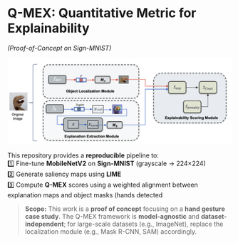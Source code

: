 # Q-MEX: Quantitative Metric for Explainability  
*(Proof-of-Concept on Sign-MNIST)*

![Explanation-score](framework.png)

This repository provides a **reproducible** pipeline to:  
1️⃣ Fine-tune **MobileNetV2** on **Sign-MNIST** (grayscale → 224×224)  
2️⃣ Generate saliency maps using **LIME**  
3️⃣ Compute **Q-MEX** scores using a weighted alignment between explanation maps and object masks (hands detected 

> **Scope:** This work is a **proof of concept** focusing on a **hand gesture case study**. The Q-MEX framework is **model-agnostic** and **dataset-independent**; for large-scale datasets (e.g., ImageNet), replace the localization module (e.g., Mask R-CNN, SAM) accordingly.


